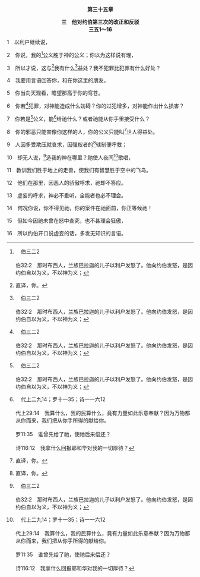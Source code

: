<p style="text-align:center;font-weight:bold;">第三十五章</p>

<p style="text-align:center;font-weight:bold;">三　他对约伯第三次的改正和反驳<br>三五1～16</p>

1　以利户继续说，

2　你说，我的[^a]公义胜于神的公义；你以为这样说有理，

[^a]:　伯三二2<br><br>伯32:2　那时布西人，兰族巴拉迦的儿子以利户发怒了。他向约伯发怒，是因约伯自以为义，不以神为义；

3　所以才说，这与[^1]我有什么[^a]益处？我不犯罪比犯罪有什么好处？

[^1]:直译，你。

[^a]:　伯三四9<br><br>伯34:9　他说，人以神为乐，总是无益。

4　我要用言语回答你，和在你这里的朋友。

5　你当向天观看，瞻望那高于你的穹苍。

6　你若[^a]犯罪，对神能造成什么妨碍？你的过犯增多，对神能作出什么损害？

[^a]:　箴八36<br><br>箴8:36　但得罪我的，却害自己的性命；恨恶我的，都喜爱死亡。

7　你若是[^a]公义，能[^b]给祂什么？或者祂能从你手里接受什么？

[^a]:　伯二二2～3<br><br>伯22:2　人岂能对神有益呢？明智的人只能有益于己。<br><br>伯22:3　你为人公义，岂叫全能者喜悦？你行径完全，岂能使祂得利？

[^b]:　代上二九14；罗十一35；诗一一六12<br><br>代上29:14　我算什么，我的民算什么，竟有力量如此乐意奉献？因为万物都从你而来，我们把从你手所得的献给你。<br><br>罗11:35　谁曾先给了祂，使祂后来偿还？<br><br>诗116:12　我拿什么回报耶和华对我的一切厚待？

8　你的邪恶只能害像你这样的人，你的公义只能叫[^1]世人得益处。

[^1]:直译，人的儿子。

9　人因多受欺压就哀求，因强权者的[^1]辖制便呼救；

[^1]:直译，膀臂。

10　却无人说，[^a]造我的神在哪里？祂使人夜间[^b]歌唱，

[^a]:　诗一四九2；赛五四5<br><br>诗149:2　愿以色列因造他的主喜乐；愿锡安的民因他们的王欢腾。<br><br>赛54:5　因为造你的，是你的丈夫；万军之耶和华是祂的名。救赎你的，是以色列的圣者；祂必称为全地的神。

[^b]:　诗四二8；七七6；一一九62；徒十六25<br><br>诗42:8　白昼耶和华必向我施慈爱；黑夜我要歌颂祷告那作我生命的神。<br><br>诗77:6　我想起我夜间的歌曲；我的心沉思默想，我的灵也仔细省[xǐng]察。<br><br>诗119:62　我因你公义的典章，半夜起来称谢你。<br><br>徒16:25　约在半夜，保罗和西拉祷告唱诗赞美神，众囚犯也侧耳听他们。

11　教训我们胜于地上的走兽，使我们有智慧胜于空中的飞鸟。

12　他们在那里，因恶人的骄傲呼求，祂却不答应。

13　虚妄的呼求，神必不垂听，全能者也必不理会。

14　何况你说，你不得见祂，你的案件在祂面前，你正等候祂！

15　但如今因祂未曾在怒中查究，也不甚理会狂傲，

16　所以约伯开口说虚妄的话，多发无知识的言语。
